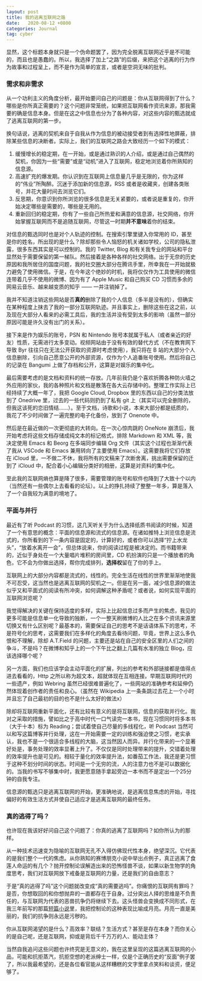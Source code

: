 ```yaml
---
layout: post
title: 我的逃离互联网之路
date:   2020-08-12 +0800
categories: Journal
tag: cyber
---
```


显然，这个标题本身就只是一个伪命题罢了，因为完全脱离互联网近乎是不可能的，而且也是愚蠢的。所以，我选择了加上“之路”的后缀，来把这个逃离的行为作为故事和过程呈上，而不是作为简单的宣言，或者是空洞无味的批判。

### 需求和非需求

从一个功利主义的角度分析，最开始要问自己的问题是：你从互联网得到了什么？哪些是你所真正需要的？这个问题非常笼统，如果把互联网看作资讯来源，那我需要的确是信息本身。但是在这之中信息也分为了各种内容，对这些内容的甄选就成了逃离互联网的第一步。

换句话说，逃离的契机来自于自我从作为信息的被动接受者到有选择性地屏蔽，排除某些信息的决断者。实际上，我们的互联网之路会大致经历一个如下的模式：
1. 缓慢增长的稳定期，在一开始，或是通过熟识的人介绍，或是通过自己偶然的契机，你因为一些“需要”或是“动机”进入了互联网，稳定地浏览着你所熟知的信息源。
2. 高速扩充的爆发期。你认识到在互联网上信息量几乎是无限的，你为这样的“伟业”所陶醉。沉迷于添加新的信息源，RSS 或者是收藏夹，创建各类账号，并花大量时间去浏览它们。
3. 反思期，你意识到你所浏览的很多信息是无关紧要的，或者说是重复的，你开始决定哪些是需要的，哪些是无用的。
4. 重新回归的稳定期，你有了一些自己所热爱和满意的信息源，社交网络，你开始掌握互联网而不是追随互联网，尽管这一时期**并不意味**着你的结束。

对信息的甄选同时也是对个人轨迹的控制。在搜索引擎里键入你常用的 ID，甚至是你的姓名，所出现的是什么？除却那些令人恼怒的机关诸如学校，公司的隐私泄露，很多东西其实是可以控制的。我的 Twitter, Blog 和有关我专业的网站和平台显然处于需要保留的第一梯队。然后接着是各种各样的社交网络。出于无奈的历史原因和我所居住的国度问题，我的社交圈大部分在腾讯手里，所幸我在一开始就极力避免了使用微信。于是，在今年这个绝妙的时机，我将仅仅作为工具使用的微信连带着几乎不使用的微博、因为有了 Apple Music 和自己购买 CD 习惯而多余的网易云音乐、越来越变质的知乎 —— 一并注销掉了。

我并不知道注销这些网站是否**真的**删除了我的个人信息（多半是没有的），但确实在某种程度上抹去了我的一部分互联网轨迹。并且事实上，删除这些在这之前，以及现在大部分人看来的必需工具后，我的生活并没有受到太多的影响（虽然一部分原因可能是许久没有出门的关系）。

接下来是作为娱乐的账号，PSN 和 Nintendo 账号本就属于私人（或者亲近的好友）性质，无需进行太多变动。视频网站由于没有有效的替代方式（不在教育网下导致 Byr 往往只在无法公开获取的资源时考虑使用），我只将在 B 站的大部分个人信息删除，引向自己愿意公开的外部资源，仅作为个人追番账号使用。然后将自己的记录在 Bangumi 上做了存档和公开，这算是对娱乐的集中化。

最后需要考虑的是文档和资料的统一存放。几年前我仍是个喜欢折腾各种防火墙之外应用的家伙，我的各种照片和文档是散落在各大云存储中的。整理工作实际上已经持续了大概一年了，我把 Google Cloud, Dropbox 里的东西以自己的分类法放到了 Onedrive 里，过去的一些代码则扔到了私有 git 上（其实可以完全删除的，但我这该死的恋旧情结……）。至于文档，诗歌和小说，本来大部分都是纸质的，我花了不少时间做了一遍完整的电子化备份，放到了 Onenote 中。

然后是在最近做的一次更彻底的大转向。在一次心惊肉跳的 OneNote 崩溃后，我开始考虑将这些文档存储成纯文本的标记格式，排除 Markdown 和 XML 等，我决定使用 Emacs 和 Beorg 在多端同步编辑 Org 文件（其实这个过程也渐渐代表了我从 VSCode 和 Emacs 兼用转向了主要使用 Emacs）。这需要我将它们存放在 iCloud 里，一不做二不休，我将所有的文稿来了次断舍离，挑出需要保留的迁到了 iCloud 中，配合着小心编辑分类好的相册，这算是对资料的集中化。

至此我的互联网熵也算是降了很多，需要管理的账号和软件也降到了大致十个以内（当然还有一些偶尔上去看看的论坛）。以上的挣扎持续了整整一年多，算是落入了一个自我较为满意的境地了。

### 平面与并行

最近有了听 Podcast 的习惯，这几天听关于为什么选择纸质书阅读的时候，知道了一个有意思的概念：平面的信息源和流式的信息源。在诸如推特上浏览信息是流式的，你所看到的下一条内容是固定的，计算好的，或者你可以选择“拧上水龙头”，“放着水离开一会”，但总体说来，你的阅读过程是被决定的。而书籍带来的，近似于身处在一个大量唱片堆积的房间里，CD 机扮演的只是一个播放者的角色，它不会为你做出选择，帮你完成排列，**选择权**留在了你的手上。

互联网上的大部分内容都是流式的，线性的。完全生活在线性的世界里渐渐地使我不可忍受，这当然也是逃离互联网的契机之一。但是在另一面，减少信息源的做法似乎又和平面式的阅读有所冲突，如何调解这种矛盾呢？或者说，如何实现平面的互联网浏览呢？

我觉得解决的关键在保持适度的多样，实际上比起信息过多而产生的焦虑，我见的更多可能是信息单一化导致的独断，一个一整天刷微博的人比之在多个资讯来源里切换又有什么区别呢？最基本的，需要保证自己的思考不是话语体系下的思考，不是符号化的思考，这需要我们在多样化的角度去看待问题，毕竟，世界上这么多仇恨和不理解，除却 A.T.Field 的问题，主要还是站在自己的安全区里的人们之间的争斗，不是吗？在微博和知乎上的一个下午比之翻上几篇有水准的独立 Blog，应该选择哪个呢？

另一方面，我们也应该学会主动平面化的扩展，列出的参考和外部链接都是值得点进去看看的，Http 之所以称为超文本，超就体现在互相连接。早期互联网时代的一些遗产，例如 Webring 虽然已经很难普遍化了，一些网站的准确参考和延伸仍然体现着创作者的责任和良心。（虽然在 Wikipedia 上一条条跳过去花上一个小时并且忘了自己最初的目的也不是什么太好的做法x）

除却将互联网重新平面化，还有比较有意义的是将互联网，信息的获取并行化。我对之采取的措施，譬如比之于高中时代一口气读完一本书，现在习惯同时将多本书（大于十本）标为 Reading；尝试着使自己尽量的多线程化，听 Podcast 当然可以和写这篇博客并行处理，这在一开始需要一定的训练和强迫使之习惯，老实承认，我也不是一个很适合多线程的大脑，这当然因人而异。并行化带来的一个显著好处是，事务处理的效率显著上升了。不仅仅是同时处理带来的提升，交错着处理的效率提升也是可见的。相较于量化的效率提升法，如番茄工作法，我还是更习惯于这种不划分时间的状态。时间是一个无穷的流，人的注意力也不是可以数据化的。当我的书写不够集中时，我更愿意随手拿起旁边一本书而不是定出一个25分钟的自我专注。

信息源的甄选只是逃离互联网的开始，更准确地说，是逃离信息焦虑的开始，寻找偏好的有效生活方式并使自己适应才是逃离互联网的最终任务。

### 真的逃得了吗？

也许现在我该好好问自己这个问题了：你真的逃离了互联网吗？如你所认为的那样。

从一种技术迅速变为隐喻的互联网无孔不入得仿佛现代性本身，绝望深沉。它代表的是我们整个一代的焦虑。从你熟知的赛博朋克小说中举出点例子，真正逃离了食莲人命运的有几个？抛开控制论误解造出来的恐怖怪兽不谈，如果以新生物学的角度思考，我们对互联网放下戒备是互联网的力量，还是我们的自由意志？

于是“真的逃得了吗”这个问题就改变成“真的需要逃吗”。你痛恨的互联网有罪吗？是否，你想取回的和你想抛弃的一直都存在于自身。过分突出人择的思维是不负责任的，与互联网为代表的恶兽抗争仍将继续下去。这头怪兽会变换成不同形式，在我三年前写的那篇[短篇小说](https://yuki.systems/essay/2017/03/11/cyber-utopia.html)里，我把控制论的这种表现比喻成月亮。月亮一直是美丽的，我们的抗争则永远是污秽的。

你从互联网渴望的是什么？高效率？联结？生活方式？甚至是存在本身？而你关心的是自己呢，还是互联网，抑或是背后千千万万的人、能动主体？

当然自我追问这些问题也许终究是无意义的，我在这里呈现的这篇逃离互联网的小品，可能和抗拒蒸汽，抗拒空想的老派绅士一样，仅是个正确历史的“反面”例子罢了，所以我最希望的，还是各位看官能从这样糟糕的文字里拿点笑料和谈资，便足够了。
